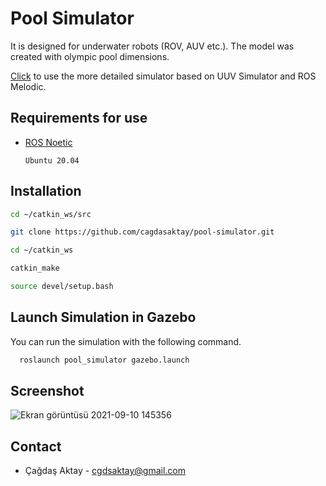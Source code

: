

# Pool Simulator

It is designed for underwater robots (ROV, AUV etc.). The model was created with olympic pool dimensions.

[Click](https://github.com/cagdasaktay/pool-simulator-uuv_sim) to use the more detailed simulator based on UUV Simulator and ROS Melodic.



## Requirements for use

- [ROS Noetic](http://wiki.ros.org/noetic/Installation/Ubuntu)
    
    `Ubuntu 20.04`

## Installation

```bash 
cd ~/catkin_ws/src
```

```bash 
git clone https://github.com/cagdasaktay/pool-simulator.git
```
```bash 
cd ~/catkin_ws
```
```bash 
catkin_make
```
```bash 
source devel/setup.bash
```


## Launch Simulation in Gazebo

You can run the simulation with the following command.

```bash 
  roslaunch pool_simulator gazebo.launch
```
    

## Screenshot

![Ekran görüntüsü 2021-09-10 145356](https://user-images.githubusercontent.com/71928699/132852496-ca685674-91b4-4e05-bd31-76b5c657f639.jpg)


  
## Contact
- Çağdaş Aktay - cgdsaktay@gmail.com


  
